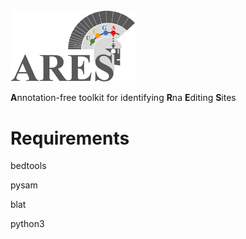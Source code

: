 
<img src="https://github.com/jumphone/PhenoPro/raw/master/IMG/ARES_logo.png" width="200">


**A**nnotation-free toolkit for identifying **R**na **E**diting **S**ites

# Requirements

bedtools

pysam

blat

python3


